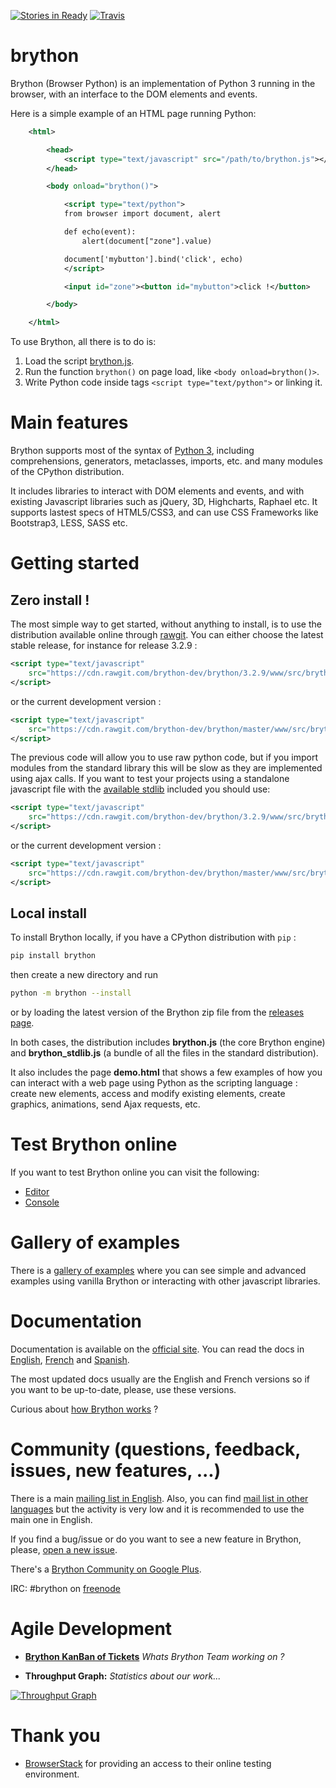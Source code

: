 [![Stories in Ready](https://badge.waffle.io/brython-dev/brython.svg?label=ready&title=Ready)](http://waffle.io/brython-dev/brython)
[![Travis](https://api.travis-ci.org/brython-dev/brython.svg)](https://travis-ci.org/brython-dev/brython)


brython
=======

Brython (Browser Python) is an implementation of Python 3 running in the 
browser, with an interface to the DOM elements and events.

Here is a simple example of an HTML page running Python:

```xml
    <html>

        <head>
            <script type="text/javascript" src="/path/to/brython.js"></script>
        </head>

        <body onload="brython()">

            <script type="text/python">
            from browser import document, alert

            def echo(event):
                alert(document["zone"].value)

            document['mybutton'].bind('click', echo)
            </script>

            <input id="zone"><button id="mybutton">click !</button>

        </body>

    </html>
```

To use Brython, all there is to do is:

1. Load the script [brython.js](http://brython.info/src/brython.js "Brython from the site brython.info").
2. Run the function `brython()` on page load, like `<body onload=brython()>`.
3. Write Python code inside tags `<script type="text/python">` or linking it.


Main features
=============
Brython supports most of the syntax of [Python 3](https://www.python.org "Python Homepage"),
including comprehensions, generators, metaclasses, imports, etc.
and many modules of the CPython distribution.

It includes libraries to interact with DOM elements and events,
and with existing Javascript libraries such as jQuery, 3D, Highcharts, Raphael etc.
It supports lastest specs of HTML5/CSS3, and can use CSS Frameworks like Bootstrap3, LESS, SASS etc.


Getting started
===============
Zero install !
--------------
The most simple way to get started, without anything to install, is to use the 
distribution available online through [rawgit](https://rawgit.com/). You can 
either choose the latest stable release, for instance for release 3.2.9 :

```xml
<script type="text/javascript"
    src="https://cdn.rawgit.com/brython-dev/brython/3.2.9/www/src/brython.js">
</script>
```

or the current development version :

```xml
<script type="text/javascript" 
    src="https://cdn.rawgit.com/brython-dev/brython/master/www/src/brython.js">
</script>
```

The previous code will allow you to use raw python code, but if you import
modules from the standard library this will be slow as they are implemented 
using ajax calls. If you want to test your projects using a standalone 
javascript file with the [available stdlib](https://github.com/brython-dev/brython/tree/master/www/src/Lib) 
included you should use:

```xml
<script type="text/javascript"
    src="https://cdn.rawgit.com/brython-dev/brython/3.2.9/www/src/brython_dist.js">
</script>
```

or the current development version :

```xml
<script type="text/javascript" 
    src="https://cdn.rawgit.com/brython-dev/brython/master/www/src/brython_dist.js">
</script>
```

Local install
-------------
To install Brython locally, if you have a CPython distribution with `pip` :

```bash
pip install brython
```

then create a new directory and run

```bash
python -m brython --install
```

or by loading the latest version of the Brython zip file from the 
[releases page](https://github.com/brython-dev/brython/releases).

In both cases, the distribution includes __brython.js__ (the core Brython engine)
and __brython_stdlib.js__ (a bundle of all the files in the standard distribution).

It also includes the page __demo.html__ that shows a few examples of how you 
can interact with a web page using Python as the scripting language : create 
new elements, access and modify existing elements, create graphics, animations, 
send Ajax requests, etc.

Test Brython online
===================
If you want to test Brython online you can visit the following:

- [Editor](http://brython.info/tests/editor.html "Online Brython Editor")
- [Console](http://brython.info/tests/console.html "Online Brython Console")


Gallery of examples
===================
There is a [gallery of examples](http://brython.info/gallery/gallery_en.html "gallery of examples")
where you can see simple and advanced examples using vanilla Brython or
interacting with other javascript libraries.


Documentation
=============
Documentation is available on the [official site](http://www.brython.info "Brython Homepage").
You can read the docs in [English](http://brython.info/doc/en/index.html),
[French](http://brython.info/doc/fr/index.html) and
[Spanish](http://brython.info/doc/es/index.html).

The most updated docs usually are the English and French versions so if you 
want to be up-to-date, please, use these versions.

Curious about [how Brython works](https://github.com/brython-dev/brython/wiki/How%20Brython%20works) ?

Community (questions, feedback, issues, new features, ...)
==========================================================
There is a main [mailing list in English](https://groups.google.com/forum/?fromgroups=#!forum/brython "Brython Main Mailing List").
Also, you can find [mail list in other languages](http://brython.info/groups.html "Brython Mailing Lists")
but the activity is very low and it is recommended to use the main one in English.

If you find a bug/issue or do you want to see a new feature in Brython, please,
[open a new issue](https://github.com/brython-dev/brython/issues "Brython GitHub Issues").

There's a [Brython Community on Google Plus](https://plus.google.com/communities/114694456237115550531).

IRC: #brython on [freenode](https://webchat.freenode.net/)

Agile Development
=================

- [**Brython KanBan of Tickets**](https://waffle.io/brython-dev/brython "Agile Development Kanban") *Whats Brython Team working on ?*

- **Throughput Graph:** *Statistics about our work...*

[![Throughput Graph](https://graphs.waffle.io/brython-dev/brython/throughput.svg)](https://waffle.io/brython-dev/brython/metrics)


Thank you
=========

- [BrowserStack](http://www.browserstack.com) for providing an access
to their online testing environment.
